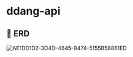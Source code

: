 # ddang-api

## 🔖 ERD
![AE1DD1D2-3D4D-4645-B474-5155B58861ED](https://github.com/thelisn/ddang-api/assets/84770467/ddf72830-d33e-4b16-ac88-30ad5a97c991)
